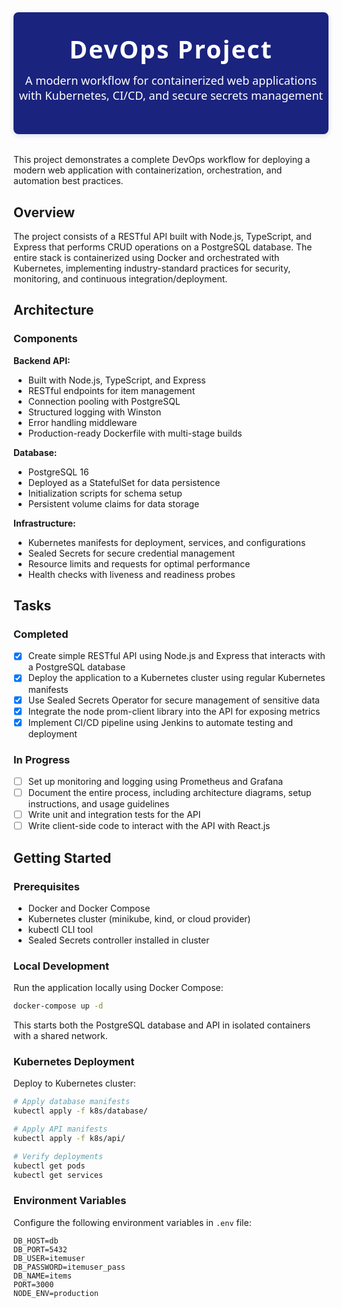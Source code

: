 <div style="background: #1a237e; color: #fff; padding: 32px 0; text-align: center; border-radius: 8px; margin-bottom: 32px; box-shadow: 0 2px 8px rgba(26,35,126,0.15);">
  <h1 style="font-size: 2.8em; margin: 0; font-family: 'Segoe UI', Arial, sans-serif; letter-spacing: 2px;">DevOps Project</h1>
  <p style="font-size: 1.3em; margin-top: 12px; font-family: 'Segoe UI', Arial, sans-serif;">A modern workflow for containerized web applications with Kubernetes, CI/CD, and secure secrets management</p>
</div>

This project demonstrates a complete DevOps workflow for deploying a modern web application with containerization, orchestration, and automation best practices.

## Overview

The project consists of a RESTful API built with Node.js, TypeScript, and Express that performs CRUD operations on a PostgreSQL database. The entire stack is containerized using Docker and orchestrated with Kubernetes, implementing industry-standard practices for security, monitoring, and continuous integration/deployment.

## Architecture

### Components

**Backend API:**

- Built with Node.js, TypeScript, and Express
- RESTful endpoints for item management
- Connection pooling with PostgreSQL
- Structured logging with Winston
- Error handling middleware
- Production-ready Dockerfile with multi-stage builds

**Database:**

- PostgreSQL 16
- Deployed as a StatefulSet for data persistence
- Initialization scripts for schema setup
- Persistent volume claims for data storage

**Infrastructure:**

- Kubernetes manifests for deployment, services, and configurations
- Sealed Secrets for secure credential management
- Resource limits and requests for optimal performance
- Health checks with liveness and readiness probes

## Tasks

### Completed

- [x] Create simple RESTful API using Node.js and Express that interacts with a PostgreSQL database
- [x] Deploy the application to a Kubernetes cluster using regular Kubernetes manifests
- [x] Use Sealed Secrets Operator for secure management of sensitive data
- [x] Integrate the node prom-client library into the API for exposing metrics
- [x] Implement CI/CD pipeline using Jenkins to automate testing and deployment

### In Progress

- [ ] Set up monitoring and logging using Prometheus and Grafana
- [ ] Document the entire process, including architecture diagrams, setup instructions, and usage guidelines
- [ ] Write unit and integration tests for the API
- [ ] Write client-side code to interact with the API with React.js

## Getting Started

### Prerequisites

- Docker and Docker Compose
- Kubernetes cluster (minikube, kind, or cloud provider)
- kubectl CLI tool
- Sealed Secrets controller installed in cluster

### Local Development

Run the application locally using Docker Compose:

```bash
docker-compose up -d
```

This starts both the PostgreSQL database and API in isolated containers with a shared network.

### Kubernetes Deployment

Deploy to Kubernetes cluster:

```bash
# Apply database manifests
kubectl apply -f k8s/database/

# Apply API manifests
kubectl apply -f k8s/api/

# Verify deployments
kubectl get pods
kubectl get services
```

### Environment Variables

Configure the following environment variables in `.env` file:

```
DB_HOST=db
DB_PORT=5432
DB_USER=itemuser
DB_PASSWORD=itemuser_pass
DB_NAME=items
PORT=3000
NODE_ENV=production
```
